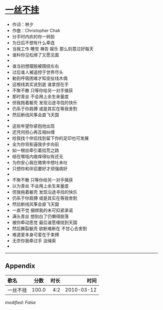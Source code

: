 # [一丝不挂](https://music.163.com/song?id=64634)

* 作词：林夕
* 作曲：Christopher Chak
* 分手时内疚的你一转脸
* 为日后不想有什么牵连
* 当我工作 睡觉 祷告 娱乐 那么刻意过好每天
* 谁料你见松绑了又愿见面
* 
* 谁当初想摆脱被围绕左右
* 过后谁人被遥控于世界尽头
* 勒到呼吸困难才知变扯线木偶
* 这根线其实说到底 谁拿捏在手
* 不聚不散 只等你给另一对手擒获
* 那时青丝 不会用上余生来量度
* 但我拖着躯壳 发现沿途寻找的快乐
* 仍系于你肩膊 或是其实在等我舍割
* 然后断线风筝会直飞天国
* 
* 这些年望你紧抱他出现
* 还凭何担心再互相纠缠
* 给我找个伴侣找到留下你的足印也可发展
* 全为你背影逼我步步向前
* 如一根丝牵引着拾荒之路
* 结在喉咙内痕痒得似有还无
* 为你安心我在微笑中想吐未吐
* 只想你和伴侣要好才顽强病好
* 
* 不聚不散 只等你给另一对手擒获
* 以为青丝 不会用上余生来量度
* 但我拖着躯壳 发现沿途寻找的快乐
* 仍系于你肩膊 或是其实在等我舍割
* 然后断线风筝会直飞天国
* 一直不觉 捆绑我的未可扣紧承诺
* 满头青丝 想到白了仍懒得脱落
* 被你牵动思觉 最后谁愿缠绕到天国
* 然后撕裂躯壳 欲断难断在 不甘心去舍割
* 难道爱本身可爱在于束缚
* 无奈你我牵过手 没绳索
* 


---

## Appendix

|歌名|分数|时长|时间|
|:---|:---:|---:|---:|
|一丝不挂|100.0|4:2|2010-03-12

*modified: False*
